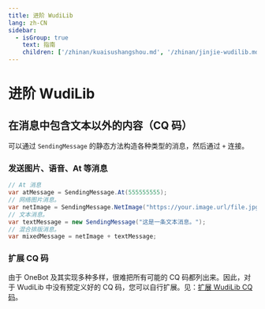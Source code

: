 ```yaml
---
title: 进阶 WudiLib
lang: zh-CN
sidebar:
  - isGroup: true
    text: 指南
    children: ['/zhinan/kuaisushangshou.md', '/zhinan/jinjie-wudilib.md']
---
```

# 进阶 WudiLib
## 在消息中包含文本以外的内容（CQ 码）
可以通过 `SendingMessage` 的静态方法构造各种类型的消息，然后通过 `+` 连接。
### 发送图片、语音、At 等消息
```cs
// At 消息
var atMessage = SendingMessage.At(555555555);
// 网络图片消息。
var netImage = SendingMessage.NetImage("https://your.image.url/file.jpg");
// 文本消息。
var textMessage = new SendingMessage("这是一条文本消息。");
// 混合排版消息。
var mixedMessage = netImage + textMessage;
```

### 扩展 CQ 码
由于 OneBot 及其实现多种多样，很难把所有可能的 CQ 码都列出来。因此，对于 WudiLib 中没有预定义好的 CQ 码，您可以自行扩展。见：[扩展 WudiLib CQ 码](/kuozhan/CQ-ma.html)。
